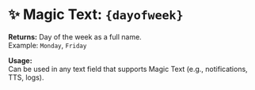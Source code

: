 # ✨ Magic Text: `{dayofweek}`

**Returns:** Day of the week as a full name.  
Example: `Monday`, `Friday`

**Usage:**  
Can be used in any text field that supports Magic Text (e.g., notifications, TTS, logs).
